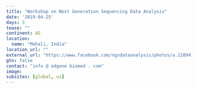```yaml
---
title: "Workshop on Next Generation Sequencing Data Analysis"
date: '2019-04-25'
days: 3
tease: ""
continent: AS
location:
  name: "Mohali, India"
location_url: ""
external_url: "https://www.facebook.com/ngsdataanalysis/photos/a.1189417047905209/1189416871238560/?type=3&theater"
gtn: false
contact: "info @ edgene biomed . com"
image: 
subsites: [global, us]
---
```

